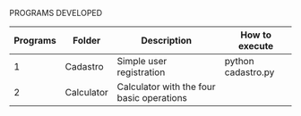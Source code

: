 PROGRAMS DEVELOPED

| Programs | Folder     | Description                               | How to execute     |
|----------|------------|-------------------------------------------|--------------------|
| 1        | Cadastro   | Simple user registration                  | python cadastro.py |
| 2        | Calculator | Calculator with the four basic operations |